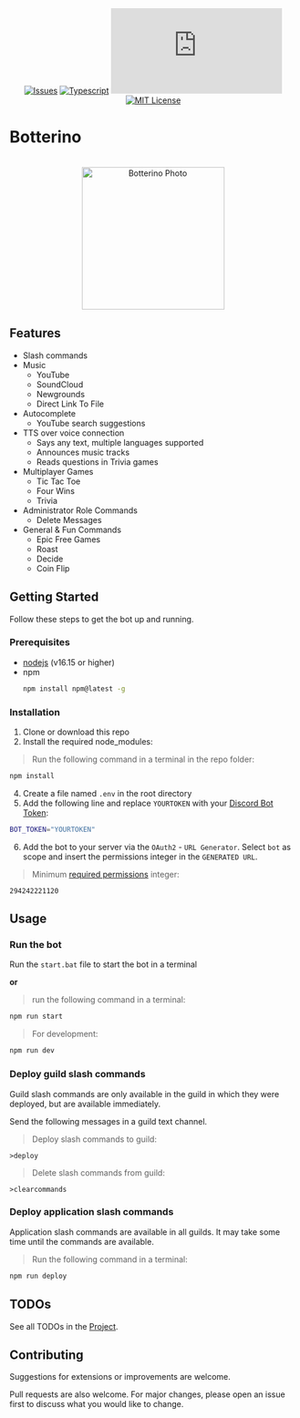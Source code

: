 <div align="center">
  
  <a href="">[![Issues][issues-shield]][issues-url]
  <a href="">[![Typescript][typescript-shield]][typescript-url]
  <a href="">[![DiscordJS][discordjs-shield]][discordjs-url]
  <a href="">[![MIT License][license-shield]][license-url]
    
</div>

# Botterino

<div align="center">
  <br />
  <a href="https://unsplash.com/photos/N2zxMUDwT4I">
    <img src="https://images.weserv.nl/?url=https://unsplash.com/photos/N2zxMUDwT4I/download?ixid=MnwxMjA3fDB8MXxhbGx8N3x8fHx8fDJ8fDE2NTMyNzQzOTk&force=true&w=640?v=4&fit=cover&mask=circle&maxage=7d&con=-15&mod=1.2" alt="Botterino Photo" width="250" height="250">
  </a>
</div>
    
## Features

* Slash commands
* Music
  * YouTube
  * SoundCloud
  * Newgrounds
  * Direct Link To File
* Autocomplete
  * YouTube search suggestions
* TTS over voice connection
  * Says any text, multiple languages supported
  * Announces music tracks
  * Reads questions in Trivia games
* Multiplayer Games
  * Tic Tac Toe
  * Four Wins
  * Trivia
* Administrator Role Commands
  * Delete Messages
* General & Fun Commands
  * Epic Free Games
  * Roast
  * Decide
  * Coin Flip

## Getting Started

Follow these steps to get the bot up and running.

### Prerequisites

* [nodejs](https://nodejs.org/) (v16.15 or higher)
* npm
  ```sh
  npm install npm@latest -g
  ```

### Installation

1. Clone or download this repo
3. Install the required node_modules:
>Run the following command in a terminal in the repo folder:
```sh
npm install
```
4. Create a file named `.env` in the root directory
5. Add the following line and replace `YOURTOKEN` with your [Discord Bot Token](https://discord.com/developers/applications):
```sh
BOT_TOKEN="YOURTOKEN"
```
6. Add the bot to your server via the `OAuth2` - `URL Generator`. Select `bot` as scope and insert the permissions integer in the `GENERATED URL`.
>Minimum [required permissions](https://discordapi.com/permissions.html#294242221120) integer:
```
294242221120
```

## Usage

### Run the bot

Run the `start.bat` file to start the bot in a terminal

**or**

>run the following command in a terminal:
```sh
npm run start
```
>For development:
```sh
npm run dev
```

### Deploy guild slash commands

Guild slash commands are only available in the guild in which they were deployed, but are available immediately.

Send the following messages in a guild text channel.

>Deploy slash commands to guild:
```
>deploy
```
>Delete slash commands from guild:
```
>clearcommands
```

### Deploy application slash commands

Application slash commands are available in all guilds. It may take some time until the commands are available.

>Run the following command in a terminal:
```sh
npm run deploy
```

## TODOs

See all TODOs in the [Project](https://github.com/users/danloe/projects/1).

## Contributing
Suggestions for extensions or improvements are welcome.

Pull requests are also welcome. For major changes, please open an issue first to discuss what you would like to change.

[issues-shield]: https://img.shields.io/github/issues/danloe/Botterino.svg?style=for-the-badge
[issues-url]: https://github.com/danloe/Botterino/issues
[typescript-shield]: https://img.shields.io/github/package-json/dependency-version/danloe/botterino/dev/typescript?style=for-the-badge
[typescript-url]: https://github.com/Microsoft/TypeScript
[discordjs-shield]: https://img.shields.io/github/package-json/dependency-version/danloe/botterino/discord.js?style=for-the-badge
[discordjs-url]: https://github.com/discordjs/discord.js
[license-shield]: https://img.shields.io/github/license/danloe/Botterino.svg?style=for-the-badge
[license-url]: https://github.com/danloe/Botterino/blob/master/LICENSE.md
